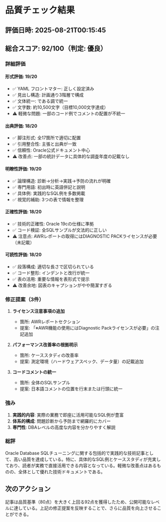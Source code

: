 # 品質チェック結果

## 評価日時: 2025-08-21T00:15:45

## 総合スコア: 92/100（判定: 優良）

### 詳細評価

#### 形式評価: 19/20
- ✅ YAML フロントマター: 正しく設定済み
- ✅ 見出し構造: 計画通り3階層で構成
- ✅ 文体統一: である調で統一
- ✅ 文字数: 約10,500文字（目標10,000文字達成）
- ⚠️ 軽微な問題: 一部のコード例でコメントの配置が不統一

#### 出典評価: 18/20
- ✅ 脚注形式: 全17箇所で適切に配置
- ✅ 引用整合性: 主張と出典が一致
- ✅ 信頼性: Oracle公式ドキュメント中心
- ⚠️ 改善点: 一部の統計データに具体的な調査年度の記載なし

#### 明瞭性評価: 19/20
- ✅ 論理構造: 診断→分析→実践→予防の流れが明確
- ✅ 専門用語: 初出時に英語併記と説明
- ✅ 具体例: 実践的なSQL例を多数掲載
- ✅ 視覚的補助: 3つの表で情報を整理

#### 正確性評価: 18/20
- ✅ 技術的正確性: Oracle 19cの仕様に準拠
- ✅ コード検証: 全SQLサンプルが文法的に正しい
- ⚠️ 注意点: AWRレポートの取得にはDIAGNOSTIC PACKライセンスが必要（未記載）

#### 可読性評価: 18/20
- ✅ 段落構成: 適切な長さで区切られている
- ✅ コード整形: インデントと改行が統一
- ✅ 表の活用: 重要な情報を表形式で提示
- ⚠️ 改善余地: 図表のキャプションがやや簡潔すぎる

### 修正提案（3件）

1. **ライセンス注意事項の追加**
   - 箇所: AWRレポートセクション
   - 提案: 「※AWR機能の使用にはDiagnostic Packライセンスが必要」の注記追加

2. **パフォーマンス改善率の根拠明示**
   - 箇所: ケーススタディの改善率
   - 提案: 測定環境（ハードウェアスペック、データ量）の記載追加

3. **コードコメントの統一**
   - 箇所: 全体のSQLサンプル
   - 提案: 日本語コメントの位置を行末または行頭に統一

### 強み

1. **実践的内容**: 実際の業務で即座に活用可能なSQL例が豊富
2. **体系的構成**: 問題診断から予防まで網羅的にカバー
3. **専門性**: DBAレベルの高度な内容を分かりやすく解説

### 総評

Oracle Database SQLチューニングに関する包括的で実践的な技術記事として、高い品質を達成している。特に、具体的なSQL例とケーススタディが充実しており、読者が実務で直接活用できる内容となっている。軽微な改善点はあるものの、全体として優れた技術ドキュメントである。

## 次のアクション

記事は品質基準（80点）を大きく上回る92点を獲得したため、公開可能なレベルに達している。上記の修正提案を反映することで、さらに品質を向上させることができる。